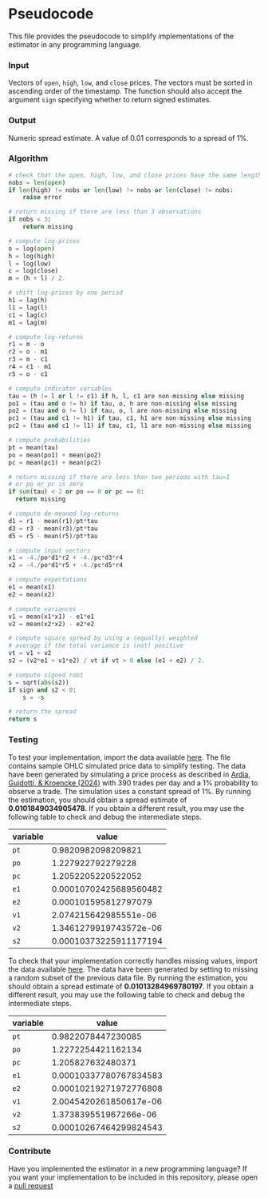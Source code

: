 # Pseudocode

This file provides the pseudocode to simplify implementations of the estimator in any programming language. 

### Input

Vectors of `open`, `high`, `low`, and `close` prices. The vectors must be sorted in ascending order of the timestamp. The function should also accept the argument `sign` specifying whether to return signed estimates.

### Output

Numeric spread estimate. A value of 0.01 corresponds to a spread of 1%.

### Algorithm

```python
# check that the open, high, low, and close prices have the same length
nobs = len(open)
if len(high) != nobs or len(low) != nobs or len(close) != nobs:
	raise error

# return missing if there are less than 3 observations
if nobs < 3:
	return missing

# compute log-prices
o = log(open)
h = log(high)
l = log(low)
c = log(close)
m = (h + l) / 2.

# shift log-prices by one period
h1 = lag(h)
l1 = lag(l)
c1 = lag(c)
m1 = lag(m)

# compute log-returns
r1 = m - o
r2 = o - m1
r3 = m - c1
r4 = c1 - m1
r5 = o - c1

# compute indicator variables
tau = (h != l or l != c1) if h, l, c1 are non-missing else missing
po1 = (tau and o != h) if tau, o, h are non-missing else missing
po2 = (tau and o != l) if tau, o, l are non-missing else missing
pc1 = (tau and c1 != h1) if tau, c1, h1 are non-missing else missing
pc2 = (tau and c1 != l1) if tau, c1, l1 are non-missing else missing

# compute probabilities
pt = mean(tau)
po = mean(po1) + mean(po2)
pc = mean(pc1) + mean(pc2)

# return missing if there are less than two periods with tau=1 
# or po or pc is zero
if sum(tau) < 2 or po == 0 or pc == 0:
  return missing

# compute de-meaned log-returns
d1 = r1 - mean(r1)/pt*tau
d3 = r3 - mean(r3)/pt*tau
d5 = r5 - mean(r5)/pt*tau

# compute input vectors
x1 = -4./po*d1*r2 + -4./pc*d3*r4 
x2 = -4./po*d1*r5 + -4./pc*d5*r4 

# compute expectations
e1 = mean(x1)
e2 = mean(x2)

# compute variances
v1 = mean(x1*x1) - e1*e1
v2 = mean(x2*x2) - e2*e2

# compute square spread by using a (equally) weighted 
# average if the total variance is (not) positive
vt = v1 + v2
s2 = (v2*e1 + v1*e2) / vt if vt > 0 else (e1 + e2) / 2.

# compute signed root
s = sqrt(abs(s2))
if sign and s2 < 0: 
    s = -s

# return the spread
return s
```

### Testing

To test your implementation, import the data available [here](https://raw.githubusercontent.com/eguidotti/bidask/main/pseudocode/ohlc.csv). The file contains sample OHLC simulated price data to simplify testing. The data have been generated by simulating a price process as described in [Ardia, Guidotti, & Kroencke (2024)](https://doi.org/10.1016/j.jfineco.2024.103916) with 390 trades per day and a 1% probability to observe a trade. The simulation uses a constant spread of 1%. By running the estimation, you should obtain a spread estimate of **0.0101849034905478**. If you obtain a different result, you may use the following table to check and debug the intermediate steps.

| variable | value                  |
| -------- | ---------------------- |
| `pt`     | 0.9820982098209821     |
| `po`     | 1.227922792279228      |
| `pc`     | 1.2052205220522052     |
| `e1`     | 0.00010702425689560482 |
| `e2`     | 0.000101595812797079   |
| `v1`     | 2.074215642985551e-06  |
| `v2`     | 1.3461279919743572e-06 |
| `s2`     | 0.00010373225911177194 |

To check that your implementation correctly handles missing values, import the data available [here](https://raw.githubusercontent.com/eguidotti/bidask/main/pseudocode/ohlc-miss.csv). The data have been generated by setting to missing a random subset of the previous data file. By running the estimation, you should obtain a spread estimate of **0.01013284969780197**. If you obtain a different result, you may use the following table to check and debug the intermediate steps.

| variable | value                  |
| -------- | ---------------------- |
| `pt`     | 0.9822078447230085     |
| `po`     | 1.2272254421162134     |
| `pc`     | 1.205827632480371      |
| `e1`     | 0.00010337780767834583 |
| `e2`     | 0.00010219271972776808 |
| `v1`     | 2.0045420261850617e-06 |
| `v2`     | 1.373839551967266e-06  |
| `s2`     | 0.00010267464299824543 |

### Contribute

Have you implemented the estimator in a new programming language? If you want your implementation to be included in this repository, please open a [pull request](https://github.com/eguidotti/bidask/pulls) 